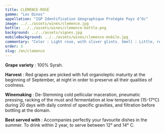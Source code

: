 ```yaml
---
title: CLÉMENCE-ROSÉ
gamme: "Les Dinos"
appellation: "IGP Identification Géographique Protégée Pays d’Oc"
image: ../../assets/wines/clemence.jpg
bottle: ../../assets/wines/clemence-bottle.png
background: ../../assets/vignes.jpg
mobileBackground: ../../assets/wines/clemence-mobile.jpg
commentary: "Color : Light rose, with sliver glints. Smell : Little, red and fresh berries, citrus fruits. Mouth : In harmony with the nose, pure and round final taste."
order: 3
slug: /en/clemence
---
```


**Grape variety** : 100% Syrah.

**Harvest** : Red grapes are picked with full organoleptic maturity at the beginning of September, at night in order to
preserve all their qualities of coolness.

**Winemaking** : De-Stemming cold pellicular maceration, pneumatic pressing, racking of the must and fermentation at low temperature (15-17°C) during 20 days with daily control of specific gravities, and filtration before bottling at the domain.

**Best served with** : Accompanies perfectly your favourite dishes in the summer. To drink within 2 year, to serve between 12° and 14° C.
